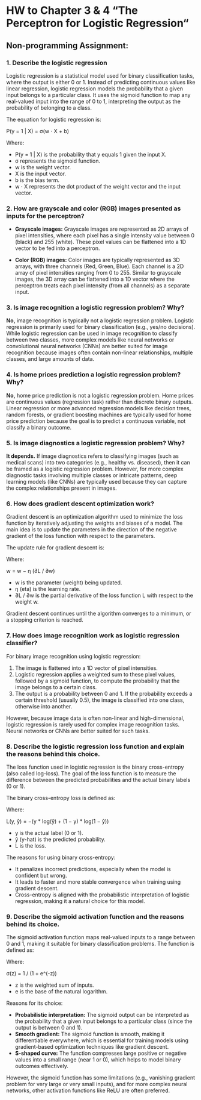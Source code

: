 # HW to Chapter 3 & 4 “The Perceptron for Logistic Regression“
## Non-programming Assignment:
### 1. Describe the logistic regression

Logistic regression is a statistical model used for binary classification tasks, where the output is either 0 or 1. Instead of predicting continuous values like linear regression, logistic regression models the probability that a given input belongs to a particular class. It uses the sigmoid function to map any real-valued input into the range of 0 to 1, interpreting the output as the probability of belonging to a class.

The equation for logistic regression is:

P(y = 1 | X) = σ(w ⋅ X + b)

Where:

- P(y = 1 | X) is the probability that y equals 1 given the input X.
- σ represents the sigmoid function.
- w is the weight vector.
- X is the input vector.
- b is the bias term.
- w ⋅ X represents the dot product of the weight vector and the input vector.

### 2. How are grayscale and color (RGB) images presented as inputs for the perceptron?

- **Grayscale images:** Grayscale images are represented as 2D arrays of pixel intensities, where each pixel has a single intensity value between 0 (black) and 255 (white). These pixel values can be flattened into a 1D vector to be fed into a perceptron.

- **Color (RGB) images:** Color images are typically represented as 3D arrays, with three channels (Red, Green, Blue). Each channel is a 2D array of pixel intensities ranging from 0 to 255. Similar to grayscale images, the 3D array can be flattened into a 1D vector where the perceptron treats each pixel intensity (from all channels) as a separate input.

### 3. Is image recognition a logistic regression problem? Why?

**No,** image recognition is typically not a logistic regression problem. Logistic regression is primarily used for binary classification (e.g., yes/no decisions). While logistic regression can be used in image recognition to classify between two classes, more complex models like neural networks or convolutional neural networks (CNNs) are better suited for image recognition because images often contain non-linear relationships, multiple classes, and large amounts of data.

### 4. Is home prices prediction a logistic regression problem? Why?

**No,** home price prediction is not a logistic regression problem. Home prices are continuous values (regression task) rather than discrete binary outputs. Linear regression or more advanced regression models like decision trees, random forests, or gradient boosting machines are typically used for home price prediction because the goal is to predict a continuous variable, not classify a binary outcome.

### 5. Is image diagnostics a logistic regression problem? Why?

**It depends.** If image diagnostics refers to classifying images (such as medical scans) into two categories (e.g., healthy vs. diseased), then it can be framed as a logistic regression problem. However, for more complex diagnostic tasks involving multiple classes or intricate patterns, deep learning models (like CNNs) are typically used because they can capture the complex relationships present in images.

### 6. How does gradient descent optimization work?

Gradient descent is an optimization algorithm used to minimize the loss function by iteratively adjusting the weights and biases of a model. The main idea is to update the parameters in the direction of the negative gradient of the loss function with respect to the parameters.

The update rule for gradient descent is:

Where:

w = w − η (∂L / ∂w)


- w is the parameter (weight) being updated.
- η (eta) is the learning rate.
- ∂L / ∂w is the partial derivative of the loss function L with respect to the weight w.

Gradient descent continues until the algorithm converges to a minimum, or a stopping criterion is reached.

### 7. How does image recognition work as logistic regression classifier?

For binary image recognition using logistic regression:

1. The image is flattened into a 1D vector of pixel intensities.
2. Logistic regression applies a weighted sum to these pixel values, followed by a sigmoid function, to compute the probability that the image belongs to a certain class.
3. The output is a probability between 0 and 1. If the probability exceeds a certain threshold (usually 0.5), the image is classified into one class, otherwise into another.

However, because image data is often non-linear and high-dimensional, logistic regression is rarely used for complex image recognition tasks. Neural networks or CNNs are better suited for such tasks.

### 8. Describe the logistic regression loss function and explain the reasons behind this choice.

The loss function used in logistic regression is the binary cross-entropy (also called log-loss). The goal of the loss function is to measure the difference between the predicted probabilities and the actual binary labels (0 or 1).

The binary cross-entropy loss is defined as:

Where:

L(y, ŷ) = −(y * log(ŷ) + (1 − y) * log(1 − ŷ))

- y is the actual label (0 or 1).
- ŷ (y-hat) is the predicted probability.
- L is the loss.

The reasons for using binary cross-entropy:

- It penalizes incorrect predictions, especially when the model is confident but wrong.
- It leads to faster and more stable convergence when training using gradient descent.
- Cross-entropy is aligned with the probabilistic interpretation of logistic regression, making it a natural choice for this model.

### 9. Describe the sigmoid activation function and the reasons behind its choice.

The sigmoid activation function maps real-valued inputs to a range between 0 and 1, making it suitable for binary classification problems. The function is defined as:

Where:

σ(z) = 1 / (1 + e^(-z))


- z is the weighted sum of inputs.
- e is the base of the natural logarithm.

Reasons for its choice:
- **Probabilistic interpretation:** The sigmoid output can be interpreted as the probability that a given input belongs to a particular class (since the output is between 0 and 1).
- **Smooth gradient:** The sigmoid function is smooth, making it differentiable everywhere, which is essential for training models using gradient-based optimization techniques like gradient descent.
- **S-shaped curve:** The function compresses large positive or negative values into a small range (near 1 or 0), which helps to model binary outcomes effectively.

However, the sigmoid function has some limitations (e.g., vanishing gradient problem for very large or very small inputs), and for more complex neural networks, other activation functions like ReLU are often preferred.

